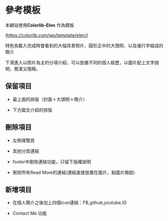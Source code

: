 # 參考模板

本網站使用**Colorlib-Elen** 作為模板

(https://colorlib.com/wp/template/elen/)

特色為載入完成時會看到的大幅背景照片、圓形正中的大頭照、以及幾行字組成的簡介

下滑進入以照片為主的分項介紹，可以放置不同的個人經歷，以圖片配上文字說明，簡潔又吸睛。


## 保留項目

* 最上面的排版（封面＋大頭照＋簡介）

* 下方圖文介紹的排版


## 刪除項目

* 左側導覽頁<aside>

* 其他分頁連結

* footer中刪除連結功能，只留下版權說明

* 刪除所有Read More的連結(連結直接放置在圖片，點圖片開啟)

## 新增項目

* 在個人簡介之後加上四個icon連結：FB,github,youtube,IG

* Contact Me 功能
